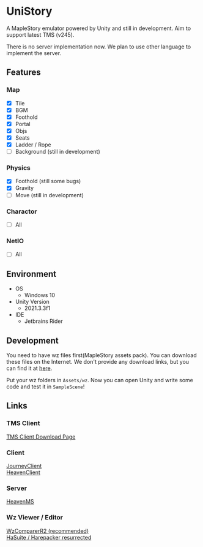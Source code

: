 ﻿# UniStory

A MapleStory emulator powered by Unity and still in development. Aim to support latest TMS (v245).

There is no server implementation now. We plan to use other language to implement the server.

## Features

### Map

- [x] Tile
- [x] BGM
- [x] Foothold
- [x] Portal
- [x] Objs
- [x] Seats
- [x] Ladder / Rope
- [ ] Background (still in development)

### Physics

- [x] Foothold (still some bugs)
- [x] Gravity
- [ ] Move (still in development)

### Charactor

- [ ] All

### NetIO

- [ ] All


## Environment

- OS
  - Windows 10
- Unity Version
  - 2021.3.3f1
- IDE
  - Jetbrains Rider

## Development

You need to have wz files first(MapleStory assets pack). You can download these files on the Internet. We don't provide any download links, but you can find it at [here](#Links).

Put your wz folders in `Assets/wz`. Now you can open Unity and write some code and test it in `SampleScene`!

## Links

### TMS Client

[TMS Client Download Page](https://maplestory.beanfun.com/download)

### Client

[JourneyClient](https://github.com/SYJourney/JourneyClient)  
[HeavenClient](https://github.com/HeavenClient/HeavenClient)

### Server

[HeavenMS](https://github.com/ronancpl/HeavenMS)

### Wz Viewer / Editor

[WzComparerR2 (recommended)](https://github.com/Kagamia/WzComparerR2)  
[HaSuite / Harepacker resurrected](https://github.com/lastbattle/Harepacker-resurrected)
